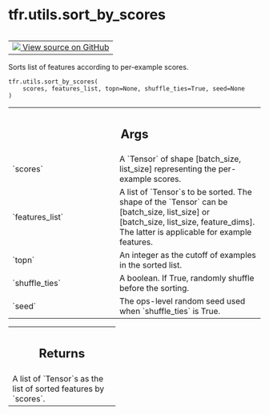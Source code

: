 <div itemscope itemtype="http://developers.google.com/ReferenceObject">
<meta itemprop="name" content="tfr.utils.sort_by_scores" />
<meta itemprop="path" content="Stable" />
</div>

# tfr.utils.sort_by_scores

<!-- Insert buttons and diff -->

<table class="tfo-notebook-buttons tfo-api" align="left">

<td>
  <a target="_blank" href="https://github.com/tensorflow/ranking/tree/master/tensorflow_ranking/python/utils.py">
    <img src="https://www.tensorflow.org/images/GitHub-Mark-32px.png" />
    View source on GitHub
  </a>
</td>
</table>

Sorts list of features according to per-example scores.

<pre class="devsite-click-to-copy prettyprint lang-py tfo-signature-link">
<code>tfr.utils.sort_by_scores(
    scores, features_list, topn=None, shuffle_ties=True, seed=None
)
</code></pre>

<!-- Placeholder for "Used in" -->

<!-- Tabular view -->
 <table class="responsive fixed orange">
<colgroup><col width="214px"><col></colgroup>
<tr><th colspan="2"><h2 class="add-link">Args</h2></th></tr>

<tr>
<td>
`scores`
</td>
<td>
A `Tensor` of shape [batch_size, list_size] representing the
per-example scores.
</td>
</tr><tr>
<td>
`features_list`
</td>
<td>
A list of `Tensor`s to be sorted. The shape of the `Tensor`
can be [batch_size, list_size] or [batch_size, list_size, feature_dims].
The latter is applicable for example features.
</td>
</tr><tr>
<td>
`topn`
</td>
<td>
An integer as the cutoff of examples in the sorted list.
</td>
</tr><tr>
<td>
`shuffle_ties`
</td>
<td>
A boolean. If True, randomly shuffle before the sorting.
</td>
</tr><tr>
<td>
`seed`
</td>
<td>
The ops-level random seed used when `shuffle_ties` is True.
</td>
</tr>
</table>

<!-- Tabular view -->
 <table class="responsive fixed orange">
<colgroup><col width="214px"><col></colgroup>
<tr><th colspan="2"><h2 class="add-link">Returns</h2></th></tr>
<tr class="alt">
<td colspan="2">
A list of `Tensor`s as the list of sorted features by `scores`.
</td>
</tr>

</table>

